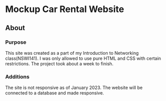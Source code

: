 # Mockup Car Rental Website

## About

### Purpose
This site was created as a part of my Introduction to Networking class(NSWI141).
I was only allowed to use pure HTML and CSS with certain restrictions. The project took about a week to finish.

### Additions
The site is not responsive as of January 2023. The website will be connected to a database and made responsive.

